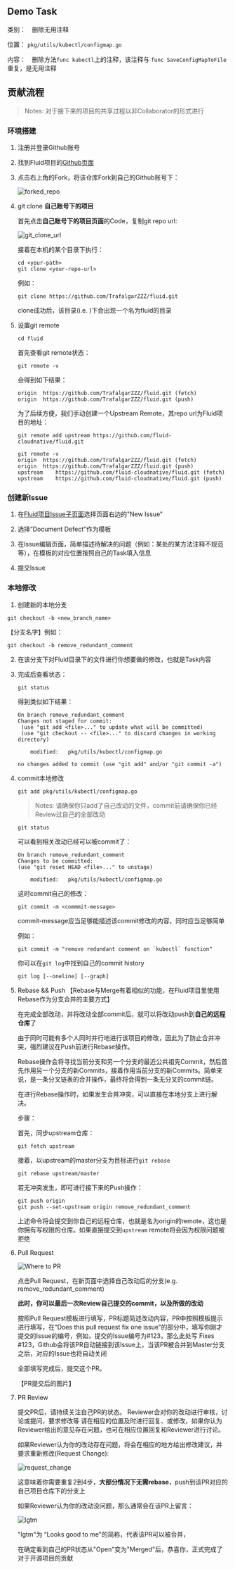 ## Demo Task
类别：　删除无用注释

位置： `pkg/utils/kubectl/configmap.go`

内容：　删除方法`func kubectl`上的注释，该注释与 `func SaveConfigMapToFile` 重复，是无用注释


## 贡献流程

> Notes: 对于接下来的项目的共享过程以非Collaborator的形式进行

### 环境搭建

1. 注册并登录Github账号

2. 找到Fluid项目的[Github页面](https://github.com/fluid-cloudnative/fluid)

3. 点击右上角的Fork，将该仓库Fork到自己的Github账号下：

    ![forked_repo](img/forked_repo.png)

4. git clone **自己账号下的项目**

    首先点击**自己账号下的项目页面**的Code，复制git repo url:

    ![git_clone_url](img/git_clone_url.png)

    接着在本机的某个目录下执行：
    ```
    cd <your-path>
    git clone <your-repo-url>
    ```

    例如：
    ```
    git clone https://github.com/TrafalgarZZZ/fluid.git
    ```
    
    clone成功后，该目录(i.e. <your-path>)下会出现一个名为fluid的目录

5. 设置git remote

    ```
    cd fluid
    ```
    首先查看git remote状态：
    ```
    git remote -v
    ```
    会得到如下结果：
    ```
    origin	https://github.com/TrafalgarZZZ/fluid.git (fetch)
    origin	https://github.com/TrafalgarZZZ/fluid.git (push)

    ```

    为了后续方便，我们手动创建一个Upstream Remote，其repo url为Fluid项目的地址：
    ```
    git remote add upstream https://github.com/fluid-cloudnative/fluid.git
    ```

    ```
    git remote -v
    origin	https://github.com/TrafalgarZZZ/fluid.git (fetch)
    origin	https://github.com/TrafalgarZZZ/fluid.git (push)
    upstream	https://github.com/fluid-cloudnative/fluid.git (fetch)
    upstream	https://github.com/fluid-cloudnative/fluid.git (push)

    ```

### 创建新Issue

1. 在[Fluid项目Issue子页面](https://github.com/fluid-cloudnative/fluid/issues)选择页面右边的"New Issue"

2. 选择“Document Defect”作为模板

3. 在Issue编辑页面，简单描述待解决的问题（例如：某处的某方法注释不规范等），在模板的对应位置按照自己的Task填入信息

4. 提交Issue

### 本地修改

1. 创建新的本地分支
```
git checkout -b <new_branch_name>
``` 

【分支名字】例如：
```
git checkout -b remove_redundant_comment
```


2. 在该分支下对Fluid目录下的文件进行你想要做的修改，也就是Task内容

3. 完成后查看状态：
    ```
    git status
    ```

    得到类似如下结果：
    ```
    On branch remove_redundant_comment
    Changes not staged for commit:
     (use "git add <file>..." to update what will be committed)
     (use "git checkout -- <file>..." to discard changes in working directory)

        modified:   pkg/utils/kubectl/configmap.go

    no changes added to commit (use "git add" and/or "git commit -a")
    ```

4. commit本地修改
    ```
    git add pkg/utils/kubectl/configmap.go
    ```
    > Notes: 请确保你只add了自己改动的文件，commit前请确保你已经Review过自己的全部改动

    ```
    git status
    ```
    可以看到相关改动已经可以被commit了：
    ```
    On branch remove_redundant_comment
    Changes to be committed:
    (use "git reset HEAD <file>..." to unstage)

        modified:   pkg/utils/kubectl/configmap.go
    ```

    这时commit自己的修改：
    ```
    git commit -m <commmit-message>

    ```
    commit-message应当足够能描述该commit修改的内容，同时应当足够简单

    例如：
    ```
    git commit -m "remove redundant comment on `kubectl` function"
    ```

    你可以在`git log`中找到自己的commit history
    ```
    git log [--oneline] [--graph]
    ```

5. Rebase && Push
    【Rebase与Merge有着相似的功能，在Fluid项目里使用Rebase作为分支合并的主要方式】

    在完成全部改动，并将改动全部commit后，就可以将改动push到**自己的远程仓库**了

    由于同时可能有多个人同时并行地进行该项目的修改，因此为了防止合并冲突，强烈建议在Push前进行Rebase操作。

    Rebase操作会将寻找当前分支和另一个分支的最近公共祖先Commit，然后首先作用另一个分支的新Commits，接着作用当前分支的新Commits。简单来说，是一条分叉链表的合并操作，最终将会得到一条无分叉的commit链。

    在进行Rebase操作时，如果发生合并冲突，可以直接在本地分支上进行解决。

    步骤：
    
    首先，同步upstream仓库：
    ```
    git fetch upstream
    ```

    接着，以upstream的master分支为目标进行`git rebase`
    ```
    git rebase upstream/master
    ```

    若无冲突发生，即可进行接下来的Push操作：
    ```
    git push origin
    git push --set-upstream origin remove_redundant_comment
    ```
    上述命令将会提交到你自己的远程仓库，也就是名为origin的remote，这也是你拥有写权限的仓库。如果直接提交到`upstream` remote将会因为权限问题被拒绝

6. Pull Request

    ![Where to PR](img/where_to_pr.png)

    点击Pull Request，在新页面中选择自己改动后的分支(e.g. remove_redundant_comment)

    **此时，你可以最后一次Review自己提交的commit，以及所做的改动**

    按照Pull Request模板进行填写，PR标题简述改动内容，PR中按照模板提示进行填写，在“Does this pull request fix one issue”的部分中，填写你刚才提交的Issue的编号，例如，提交的Issue编号为#123，那么此处写 Fixes #123，Github会将该PR自动链接到该Issue上，当该PR被合并到Master分支之后，对应的Issue也将自动关闭

    全部填写完成后，提交这个PR。

    【PR提交后的图片】

7. PR Review

    提交PR后，请持续关注自己PR的状态。
    Reviewer会对你的改动进行审核，讨论或提问，要求修改等
    请在相应的位置及时进行回复、或修改，如果你认为Reviewer给出的意见存在问题，也可在相应位置回复和Reviewer进行讨论。

    如果Reviewer认为你的改动存在问题，将会在相应的地方给出修改建议，并要求重新修改(Request Change):

    ![request_change](img/request_change.png)

    这意味着你需要重复2到4步，**大部分情况下无需rebase**，push到该PR对应的自己项目仓库下的分支上

    如果Reviewer认为你的改动没问题，那么通常会在该PR上留言：

    ![lgtm](img/lgtm.png)

    "lgtm"为 “Looks good to me"的简称，代表该PR可以被合并，

    在确定看到自己的PR状态从"Open"变为"Merged"后，恭喜你，正式完成了对于开源项目的贡献
